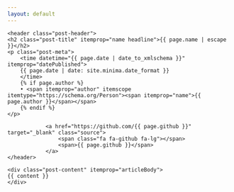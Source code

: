 ```yaml
---
layout: default
---
```


<article class="post" itemscope itemtype="https://schema.org/BlogPosting">

    <header class="post-header">
    <h2 class="post-title" itemprop="name headline">{{ page.name | escape }}</h2>
    <p class="post-meta">
        <time datetime="{{ page.date | date_to_xmlschema }}" itemprop="datePublished">
        {{ page.date | date: site.minima.date_format }}
        </time>
        {% if page.author %}
        • <span itemprop="author" itemscope itemtype="https://schema.org/Person"><span itemprop="name">{{ page.author }}</span></span>
        {% endif %}
    </p>

                <a href="https://github.com/{{ page.github }}" target="_blank" class="source">
                    <span class="fa fa-github fa-lg"></span>
                    <span>{{ page.github }}</span>
                </a>
    </header>

    <div class="post-content" itemprop="articleBody">
    {{ content }}
    </div>

</article>

